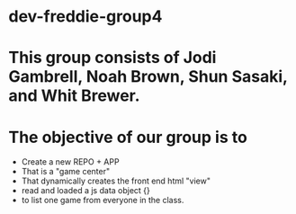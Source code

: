 # dev-freddie-group4

# This group consists of Jodi Gambrell, Noah Brown, Shun Sasaki, and Whit Brewer. 
# The objective of our group is to 
- Create a new REPO + APP 
- That is a "game center" 
- That dynamically creates the front end html "view"
- read and loaded a js data object {}
- to list one game from everyone in the class. 
